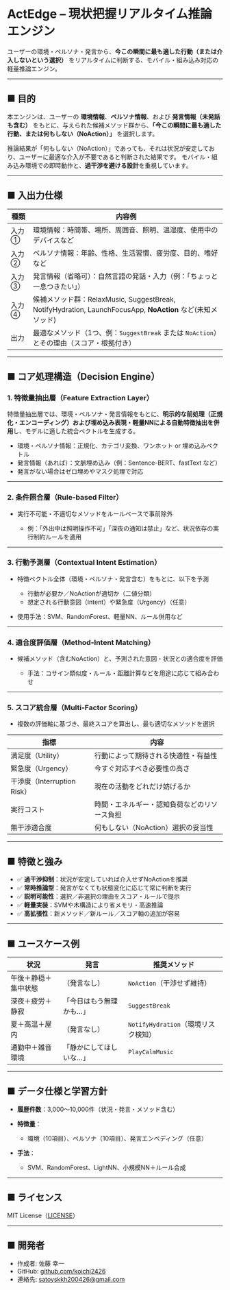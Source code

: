 # ActEdge – 現状把握リアルタイム推論エンジン

ユーザーの環境・ペルソナ・発言から、**今この瞬間に最も適した行動（または介入しないという選択）** をリアルタイムに判断する、モバイル・組み込み対応の軽量推論エンジン。

---

## ■ 目的

本エンジンは、ユーザーの **環境情報**、**ペルソナ情報**、および **発言情報（未発話も含む）** をもとに、与えられた候補メソッド群から、**「今この瞬間に最も適した行動、または何もしない（NoAction）」** を選択します。

推論結果が「何もしない（NoAction）」であっても、それは状況が安定しており、ユーザーに最適な介入が不要であると判断された結果です。
モバイル・組み込み環境での即時動作と、**過干渉を避ける設計**を重視しています。

---

## ■ 入出力仕様

| 種類  | 内容例                                                                                |
| --- | ---------------------------------------------------------------------------------- |
| 入力① | 環境情報：時間帯、場所、周囲音、照明、温湿度、使用中のデバイスなど                                                  |
| 入力② | ペルソナ情報：年齢、性格、生活習慣、疲労度、目的、嗜好など                                                      |
| 入力③ | 発言情報（省略可）：自然言語の発話・入力（例：「ちょっと一息つきたい」）                                               |
| 入力④ | 候補メソッド群：RelaxMusic, SuggestBreak, NotifyHydration, LaunchFocusApp, **NoAction** など(未知メソッド) |
| 出力  | 最適なメソッド（1つ、例：`SuggestBreak` または `NoAction`）とその理由（スコア・根拠付き）                         |

---

## ■ コア処理構造（Decision Engine）

### 1. 特徴量抽出層（Feature Extraction Layer）

特徴量抽出層では、環境・ペルソナ・発言情報をもとに、**明示的な前処理（正規化・エンコーディング）および埋め込み表現・軽量NNによる自動特徴抽出を併用**し、モデルに適した統合ベクトルを生成する。

* 環境・ペルソナ情報：正規化、カテゴリ変換、ワンホット or 埋め込みベクトル
* 発言情報（あれば）：文脈埋め込み（例：Sentence-BERT、fastText など）
* 発言がない場合はゼロ埋めやマスク処理で対応

---

### 2. 条件照合層（Rule-based Filter）

* 実行不可能・不適切なメソッドをルールベースで事前除外

  * 例：「外出中は照明操作不可」「深夜の通知は禁止」など、状況依存の実行制約ルールを適用

---

### 3. 行動予測層（Contextual Intent Estimation）

* 特徴ベクトル全体（環境・ペルソナ・発言含む）をもとに、以下を予測

  * 行動が必要か／NoActionが適切か（二値分類）
  * 想定される行動意図（Intent）や緊急度（Urgency）（任意）
* 使用手法：SVM、RandomForest、軽量NN、ルール併用など

---

### 4. 適合度評価層（Method-Intent Matching）

* 候補メソッド（含むNoAction）と、予測された意図・状況との適合度を評価

  * 手法：コサイン類似度・ルール・距離計算などを用途に応じて組み合わせ

---

### 5. スコア統合層（Multi-Factor Scoring）

* 複数の評価軸に基づき、最終スコアを算出し、最も適切なメソッドを選択

| 指標                     | 内容                     |
| ---------------------- | ---------------------- |
| 満足度（Utility）           | 行動によって期待される快適性・有益性     |
| 緊急度（Urgency）           | 今すぐ対応すべき必要性の高さ         |
| 干渉度（Interruption Risk） | 現在の活動をどれだけ妨げるか         |
| 実行コスト                  | 時間・エネルギー・認知負荷などのリソース負担 |
| 無干渉適合度                 | 何もしない（NoAction）選択の妥当性  |

---

## ■ 特徴と強み

* ✅ **過干渉抑制**：状況が安定していれば介入せずNoActionを推奨
* ✅ **常時推論型**：発言がなくても状態変化に応じて常に判断を実行
* ✅ **説明可能性**：選択／非選択の理由をスコア・ルールで提示
* ✅ **軽量実装**：SVMや木構造により省メモリ・高速推論
* ✅ **高拡張性**：新メソッド／新ルール／スコア軸の追加が容易

---

## ■ ユースケース例

| 状況         | 発言           | 推奨メソッド                     |
| ---------- | ------------ | -------------------------- |
| 午後＋静穏＋集中状態 | （発言なし）       | `NoAction`（干渉せず維持）         |
| 深夜＋疲労＋静寂   | 「今日はもう無理かも…」 | `SuggestBreak`             |
| 夏＋高温＋屋内    | （発言なし）       | `NotifyHydration`（環境リスク検知） |
| 通勤中＋雑音環境   | 「静かにしてほしいな…」 | `PlayCalmMusic`            |

---

## ■ データ仕様と学習方針

* **履歴件数**：3,000〜10,000件（状況・発言・メソッド含む）
* **特徴量**：

  * 環境（10項目）、ペルソナ（10項目）、発言エンベディング（任意）
* **手法**：

  * SVM、RandomForest、LightNN、小規模NN＋ルール合成

---

## ■ ライセンス

MIT License（[LICENSE](https://opensource.org/license/mit)）

---

## ■ 開発者

* 作成者: 佐藤 幸一
* GitHub: [github.com/koichi2426](https://github.com/koichi2426)
* 連絡先: [satoyskkh200426@gmail.com](mailto:satoyskkh200426@gmail.com)
